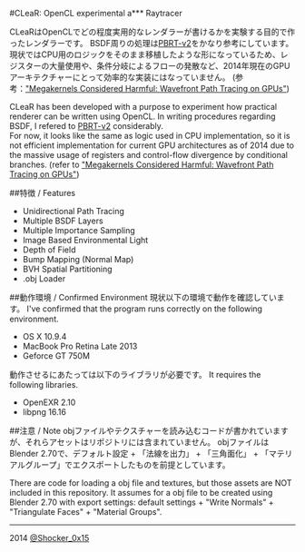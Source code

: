 #CLeaR: OpenCL experimental a\*\*\* Raytracer

CLeaRはOpenCLでどの程度実用的なレンダラーが書けるかを実験する目的で作ったレンダラーです。
BSDF周りの処理は[PBRT-v2](https://github.com/mmp/pbrt-v2)をかなり参考にしています。  
現状ではCPU用のロジックをそのまま移植したような形になっているため、レジスターの大量使用や、条件分岐によるフローの発散など、2014年現在のGPUアーキテクチャーにとって効率的な実装にはなっていません。
(参考：["Megakernels Considered Harmful: Wavefront Path Tracing on GPUs"](https://research.nvidia.com/publication/megakernels-considered-harmful-wavefront-path-tracing-gpus))

CLeaR has been developed with a purpose to experiment how practical renderer can be written using OpenCL.
In writing procedures regarding BSDF, I refered to [PBRT-v2](https://github.com/mmp/pbrt-v2) considerably.  
For now, it looks like the same as logic used in CPU implementation, so it is not efficient implementation for current GPU architectures as of 2014 due to the massive usage of registers and control-flow divergence by conditional branches.
(refer to ["Megakernels Considered Harmful: Wavefront Path Tracing on GPUs"](https://research.nvidia.com/publication/megakernels-considered-harmful-wavefront-path-tracing-gpus))

##特徴 / Features
* Unidirectional Path Tracing
* Multiple BSDF Layers
* Multiple Importance Sampling
* Image Based Environmental Light
* Depth of Field
* Bump Mapping (Normal Map)
* BVH Spatial Partitioning
* .obj Loader

##動作環境 / Confirmed Environment
現状以下の環境で動作を確認しています。
I've confirmed that the program runs correctly on the following environment.

* OS X 10.9.4
* MacBook Pro Retina Late 2013
* Geforce GT 750M

動作させるにあたっては以下のライブラリが必要です。
It requires the following libraries.

* OpenEXR 2.10
* libpng 16.16

##注意 / Note
objファイルやテクスチャーを読み込むコードが書かれていますが、それらアセットはリポジトリには含まれていません。
objファイルはBlender 2.70で、デフォルト設定 + 「法線を出力」 + 「三角面化」 + 「マテリアルグループ」でエクスポートしたものを前提としています。

There are code for loading a obj file and textures, but those assets are NOT included in this repository.
It assumes for a obj file to be created using Blender 2.70 with export settings: default settings + "Write Normals" + "Triangulate Faces" + "Material Groups".

----
2014 [@Shocker_0x15](https://twitter.com/Shocker_0x15)
